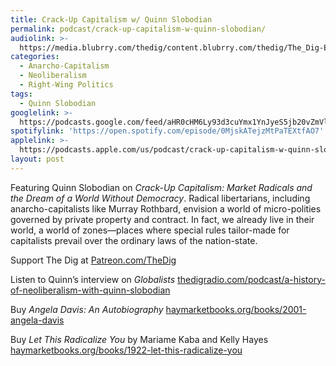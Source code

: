 ```yaml
---
title: Crack-Up Capitalism w/ Quinn Slobodian
permalink: podcast/crack-up-capitalism-w-quinn-slobodian/
audiolink: >-
  https://media.blubrry.com/thedig/content.blubrry.com/thedig/The_Dig-EP_405-Slobodian.mp3
categories:
  - Anarcho-Capitalism
  - Neoliberalism
  - Right-Wing Politics
tags:
  - Quinn Slobodian
googlelink: >-
  https://podcasts.google.com/feed/aHR0cHM6Ly93d3cuYmx1YnJyeS5jb20vZmVlZHMvdGhlZGlnLnhtbA/episode/aHR0cHM6Ly90aGVkaWcuYmx1YnJyeS5uZXQvP3A9MjQxMg?sa=X&ved=0CAUQkfYCahcKEwi44f7r1b-AAxUAAAAAHQAAAAAQNg
spotifylink: 'https://open.spotify.com/episode/0MjskATejzMtPaTEXtfAO7'
applelink: >-
  https://podcasts.apple.com/us/podcast/crack-up-capitalism-w-quinn-slobodian/id1043245989?i=1000613805316
layout: post
---
```


Featuring Quinn Slobodian on *Crack-Up Capitalism: Market Radicals and the Dream of a World Without Democracy*. Radical libertarians, including anarcho-capitalists like Murray Rothbard, envision a world of micro-polities governed by private property and contract. In fact, we already live in their world, a world of zones—places where special rules tailor-made for capitalists prevail over the ordinary laws of the nation-state.

Support The Dig at [Patreon.com/TheDig](http://patreon.com/TheDig)

Listen to Quinn’s interview on *Globalists* [thedigradio.com/podcast/a-history-of-neoliberalism-with-quinn-slobodian](http://thedigradio.com/podcast/a-history-of-neoliberalism-with-quinn-slobodian)

Buy *Angela Davis: An Autobiography* [haymarketbooks.org/books/2001-angela-davis](http://haymarketbooks.org/books/2001-angela-davis)

Buy *Let This Radicalize You* by Mariame Kaba and Kelly Hayes [haymarketbooks.org/books/1922-let-this-radicalize-you](http://haymarketbooks.org/books/1922-let-this-radicalize-you)
